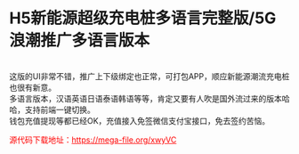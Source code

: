 # H5新能源超级充电桩多语言完整版/5G浪潮推广多语言版本

<br>这版的UI非常不错，推广上下级绑定也正常，可打包APP，顺应新能源潮流充电桩也很有新意。<br>多语言版本，汉语英语日语泰语韩语等等，肯定又要有人吹是国外流过来的版本哈哈，支持前端一键切换。<br>钱包充值提现等都已经OK，充值接入免签微信支付宝接口，免去签约苦恼。 <br>


<p style="color: red;">源代码下载地址：<a href="https://mega-file.org/xwyVC" style="color: red;">https://mega-file.org/xwyVC</a></p>